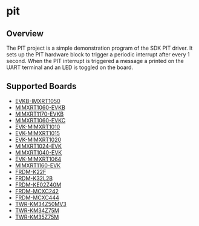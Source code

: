 # pit

## Overview
The PIT project is a simple demonstration program of the SDK PIT driver. It sets up the PIT
hardware block to trigger a periodic interrupt after every 1 second. When the PIT interrupt is triggered
a message a printed on the UART terminal and an LED is toggled on the board.

## Supported Boards
- [EVKB-IMXRT1050](../../_boards/evkbimxrt1050/driver_examples/pit/example_board_readme.md)
- [MIMXRT1060-EVKB](../../_boards/evkbmimxrt1060/driver_examples/pit/example_board_readme.md)
- [MIMXRT1170-EVKB](../../_boards/evkbmimxrt1170/driver_examples/pit/example_board_readme.md)
- [MIMXRT1060-EVKC](../../_boards/evkcmimxrt1060/driver_examples/pit/example_board_readme.md)
- [EVK-MIMXRT1010](../../_boards/evkmimxrt1010/driver_examples/pit/example_board_readme.md)
- [EVK-MIMXRT1015](../../_boards/evkmimxrt1015/driver_examples/pit/example_board_readme.md)
- [EVK-MIMXRT1020](../../_boards/evkmimxrt1020/driver_examples/pit/example_board_readme.md)
- [MIMXRT1024-EVK](../../_boards/evkmimxrt1024/driver_examples/pit/example_board_readme.md)
- [MIMXRT1040-EVK](../../_boards/evkmimxrt1040/driver_examples/pit/example_board_readme.md)
- [EVK-MIMXRT1064](../../_boards/evkmimxrt1064/driver_examples/pit/example_board_readme.md)
- [MIMXRT1160-EVK](../../_boards/evkmimxrt1160/driver_examples/pit/example_board_readme.md)
- [FRDM-K22F](../../_boards/frdmk22f/driver_examples/pit/example_board_readme.md)
- [FRDM-K32L2B](../../_boards/frdmk32l2b/driver_examples/pit/example_board_readme.md)
- [FRDM-KE02Z40M](../../_boards/frdmke02z40m/driver_examples/pit/example_board_readme.md)
- [FRDM-MCXC242](../../_boards/frdmmcxc242/driver_examples/pit/example_board_readme.md)
- [FRDM-MCXC444](../../_boards/frdmmcxc444/driver_examples/pit/example_board_readme.md)
- [TWR-KM34Z50MV3](../../_boards/twrkm34z50mv3/driver_examples/pit/example_board_readme.md)
- [TWR-KM34Z75M](../../_boards/twrkm34z75m/driver_examples/pit/example_board_readme.md)
- [TWR-KM35Z75M](../../_boards/twrkm35z75m/driver_examples/pit/example_board_readme.md)
